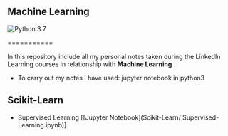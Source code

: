 ## Machine Learning

![Python 3.7](https://img.shields.io/badge/Python-3.7-blue.svg)

===========

In this repository include all my personal notes taken during the LinkedIn Learning courses in relationship with **Machine Learning** . 

* To carry out my notes I have used: jupyter notebook in python3

## Scikit-Learn


- Supervised Learning [[Jupyter Notebook](Scikit-Learn/
Supervised-Learning.ipynb)]


